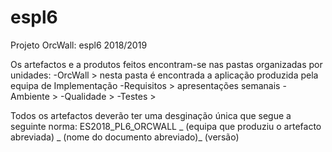 # espl6
Projeto OrcWall: espl6 2018/2019

Os artefactos e a produtos feitos encontram-se nas pastas organizadas por unidades:
  -OrcWall > nesta pasta é encontrada a aplicação produzida pela equipa de Implementação
  -Requisitos > apresentações semanais
  -Ambiente >
  -Qualidade > 
  -Testes > 
  
Todos os artefactos deverão ter uma desginação única que segue a seguinte norma:
ES2018_PL6_ORCWALL _ (equipa que produziu o artefacto abreviada) _ (nome do documento abreviado)_ (versão)

